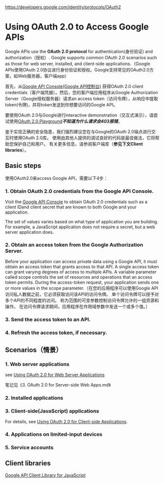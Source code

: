 <https://developers.google.com/identity/protocols/OAuth2>

# Using OAuth 2.0 to Access Google APIs
Google APIs use the **OAuth 2.0 protocol** for authentication(身份验证) and authorization（授权）. Google supports common OAuth 2.0 scenarios such as those for web server, installed, and client-side applications.（Google APIs使用OAuth 2.0协议进行身份验证和授权。Google支持常见的OAuth2.0方案，如Web服务器，客户端app）

首先，从[Google API Console(Google API控制台)](https://console.developers.google.com/apis/dashboard?project=rising-study-162207&duration=P2D) 获得OAuth 2.0 client credentials（客户端凭据）。然后，您的客户端应用程序从Google Authorization Server（Google授权服务器）请求an access token（访问令牌），从响应中提取token(令牌)，并将token发送到你想要访问的Google API。 

要使用OAuth 2.0与Google进行interactive demonstration（交互式演示），请尝试使用[OAuth 2.0 Playground](https://developers.google.com/oauthplayground/)***不知道为什么请求会403报错***。

鉴于实现正确的安全隐患，我们强烈建议您在与Google的OAuth 2.0端点进行交互时使用OAuth 2.0库。 使用由其他人提供的调试良好的代码是最佳做法，它将帮助您保护自己和用户。 有关更多信息，请参阅客户端库（**参见下文Client libraries**）。

## Basic steps
使用OAuth2.0来access Google API，需要以下4步：

### 1. Obtain OAuth 2.0 credentials from the Google API Console.
Visit the [Google API Console](https://console.developers.google.com/apis/dashboard?project=rising-study-162207&duration=P2D) to obtain OAuth 2.0 credentials such as a client IDand client secret that are known to both Google and your application. 

The set of values varies based on what type of application you are building. For example, a JavaScript application does not require a secret, but a web server application does.

### 2. Obtain an access token from the Google Authorization Server.

Before your application can access private data using a Google API, it must obtain an access token that grants access to that API. A single access token can grant varying degrees of access to multiple APIs. A variable parameter called scope controls the set of resources and operations that an access token permits. During the access-token request, your application sends one or more values in the scope parameter.（在您的应用程序可以使用Google API访问私人数据之前，它必须获取访问该API的访问令牌。 单个访问令牌可以授予对多个API的不同程度的访问。 称为范围的可变参数控制访问令牌允许的一组资源和操作。 在访问令牌请求期间，应用程序在作用域参数中发送一个或多个值。）

### 3. Send the access token to an API.

### 4. Refresh the access token, if necessary.



## Scenarios（情景）
### 1. Web server applications
see [Using OAuth 2.0 for Web Server Applications](https://developers.google.com/identity/protocols/OAuth2WebServer)

笔记见《3. OAuth 2.0 for Server-side Web Apps.md》
### 2. Installed applications

### 3. Client-side(JavaScript) applications

For details, see [Using OAuth 2.0 for Client-side Applications](https://developers.google.com/identity/protocols/OAuth2UserAgent).

### 4. Applications on limited-input devices

### 5. Service accounts

## Client libraries
[Google API Client Library for JavaScript](https://developers.google.com/api-client-library/javascript/features/authentication)
